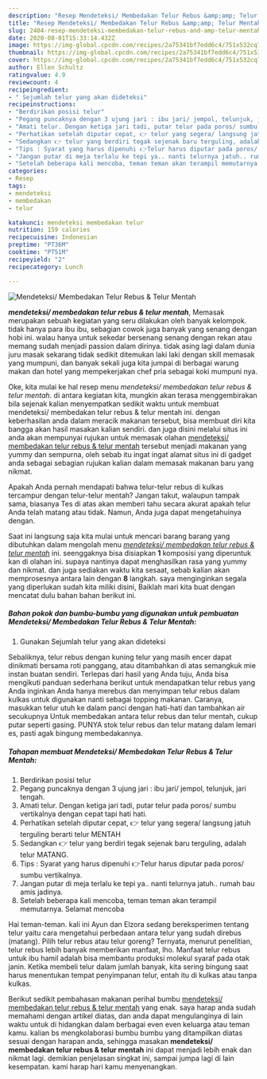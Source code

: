 ```yaml
---
description: "Resep Mendeteksi/ Membedakan Telur Rebus &amp;amp; Telur Mentah, Menggugah Selera"
title: "Resep Mendeteksi/ Membedakan Telur Rebus &amp;amp; Telur Mentah, Menggugah Selera"
slug: 2404-resep-mendeteksi-membedakan-telur-rebus-and-amp-telur-mentah-menggugah-selera
date: 2020-08-01T15:33:14.432Z
image: https://img-global.cpcdn.com/recipes/2a75341bf7edd6c4/751x532cq70/mendeteksi-membedakan-telur-rebus-telur-mentah-foto-resep-utama.jpg
thumbnail: https://img-global.cpcdn.com/recipes/2a75341bf7edd6c4/751x532cq70/mendeteksi-membedakan-telur-rebus-telur-mentah-foto-resep-utama.jpg
cover: https://img-global.cpcdn.com/recipes/2a75341bf7edd6c4/751x532cq70/mendeteksi-membedakan-telur-rebus-telur-mentah-foto-resep-utama.jpg
author: Ellen Schultz
ratingvalue: 4.9
reviewcount: 4
recipeingredient:
- " Sejumlah telur yang akan dideteksi"
recipeinstructions:
- "Berdirikan posisi telur"
- "Pegang puncaknya dengan 3 ujung jari : ibu jari/ jempol, telunjuk, jari tengah."
- "Amati telur. Dengan ketiga jari tadi, putar telur pada poros/ sumbu vertikalnya dengan cepat tapi hati hati."
- "Perhatikan setelah diputar cepat, 👉 telur yang segera/ langsung jatuh terguling berarti telur MENTAH"
- "Sedangkan 👉 telur yang berdiri tegak sejenak baru terguling, adalah telur MATANG."
- "Tips : Syarat yang harus dipenuhi 👉Telur harus diputar pada poros/ sumbu vertikalnya."
- "Jangan putar di meja terlalu ke tepi ya.. nanti telurnya jatuh.. rumah bau amis jadinya."
- "Setelah beberapa kali mencoba, teman teman akan terampil memutarnya. Selamat mencoba"
categories:
- Resep
tags:
- mendeteksi
- membedakan
- telur

katakunci: mendeteksi membedakan telur 
nutrition: 159 calories
recipecuisine: Indonesian
preptime: "PT36M"
cooktime: "PT51M"
recipeyield: "2"
recipecategory: Lunch

---
```



![Mendeteksi/ Membedakan Telur Rebus &amp; Telur Mentah](https://img-global.cpcdn.com/recipes/2a75341bf7edd6c4/751x532cq70/mendeteksi-membedakan-telur-rebus-telur-mentah-foto-resep-utama.jpg)

<b><i>mendeteksi/ membedakan telur rebus &amp; telur mentah</i></b>, Memasak merupakan sebuah kegiatan yang seru dilakukan oleh banyak kelompok. tidak hanya para ibu ibu, sebagian cowok juga banyak yang senang dengan hobi ini. walau hanya untuk sekedar bersenang senang dengan rekan atau memang sudah menjadi passion dalam dirinya. tidak asing lagi dalam dunia juru masak sekarang tidak sedikit ditemukan laki laki dengan skill memasak yang mumpuni, dan banyak sekali juga kita jumpai di berbagai warung makan dan hotel yang mempekerjakan chef pria sebagai koki mumpuni nya.

Oke, kita mulai ke hal resep menu <i>mendeteksi/ membedakan telur rebus &amp; telur mentah</i>. di antara kegiatan kita, mungkin akan terasa menggembirakan bila sejenak kalian menyempatkan sedikit waktu untuk membuat mendeteksi/ membedakan telur rebus &amp; telur mentah ini. dengan keberhasilan anda dalam meracik makanan tersebut, bisa membuat diri kita bangga akan hasil masakan kalian sendiri. dan juga disini melalui situs ini anda akan mempunyai rujukan untuk memasak olahan <u>mendeteksi/ membedakan telur rebus &amp; telur mentah</u> tersebut menjadi makanan yang yummy dan sempurna, oleh sebab itu ingat ingat alamat situs ini di gadget anda sebagai sebagian rujukan kalian dalam memasak makanan baru yang nikmat.

Apakah Anda pernah mendapati bahwa telur-telur rebus di kulkas tercampur dengan telur-telur mentah? Jangan takut, walaupun tampak sama, biasanya Tes di atas akan memberi tahu secara akurat apakah telur Anda telah matang atau tidak. Namun, Anda juga dapat mengetahuinya dengan.


Saat ini langsung saja kita mulai untuk mencari barang barang yang dibutuhkan dalam mengolah menu <u><i>mendeteksi/ membedakan telur rebus &amp; telur mentah</i></u> ini. seenggaknya bisa disiapkan <b>1</b> komposisi yang diperuntuk kan di olahan ini. supaya nantinya dapat menghasilkan rasa yang yummy dan nikmat. dan juga sediakan waktu kita sesaat, sebab kalian akan memprosesnya antara lain dengan <b>8</b> langkah. saya menginginkan segala yang diperlukan sudah kita miliki disini, Baiklah mari kita buat dengan mencatat dulu bahan bahan berikut ini.

<!--inarticleads1-->

##### Bahan pokok dan bumbu-bumbu yang digunakan untuk pembuatan Mendeteksi/ Membedakan Telur Rebus &amp; Telur Mentah:

1. Gunakan  Sejumlah telur yang akan dideteksi


Sebaliknya, telur rebus dengan kuning telur yang masih encer dapat dinikmati bersama roti panggang, atau ditambahkan di atas semangkuk mie instan buatan sendiri. Terlepas dari hasil yang Anda tuju, Anda bisa mengikuti panduan sederhana berikut untuk mendapatkan telur rebus yang Anda inginkan Anda hanya merebus dan menyimpan telur rebus dalam kulkas untuk digunakan nanti sebagai topping makanan. Caranya, masukkan telur utuh ke dalam panci dengan hati-hati dan tambahkan air secukupnya Untuk membedakan antara telur rebus dan telur mentah, cukup putar seperti gasing. PUNYA stok telur rebus dan telur matang dalam lemari es, pasti agak bingung membedakannya. 

<!--inarticleads2-->

##### Tahapan membuat Mendeteksi/ Membedakan Telur Rebus &amp; Telur Mentah:

1. Berdirikan posisi telur
1. Pegang puncaknya dengan 3 ujung jari : ibu jari/ jempol, telunjuk, jari tengah.
1. Amati telur. Dengan ketiga jari tadi, putar telur pada poros/ sumbu vertikalnya dengan cepat tapi hati hati.
1. Perhatikan setelah diputar cepat, 👉 telur yang segera/ langsung jatuh terguling berarti telur MENTAH
1. Sedangkan 👉 telur yang berdiri tegak sejenak baru terguling, adalah telur MATANG.
1. Tips : Syarat yang harus dipenuhi 👉Telur harus diputar pada poros/ sumbu vertikalnya.
1. Jangan putar di meja terlalu ke tepi ya.. nanti telurnya jatuh.. rumah bau amis jadinya.
1. Setelah beberapa kali mencoba, teman teman akan terampil memutarnya. Selamat mencoba


Hai teman-teman. kali ini Ayun dan Elzora sedang bereksperimen tentang telur yaitu cara mengetahui perbedaan antara telur yang sudah direbus (matang). Pilih telur rebus atau telur goreng? Ternyata, menurut penelitian, telur rebus lebih banyak memberikan manfaat, lho. Manfaat telur rebus untuk ibu hamil adalah bisa membantu produksi molekul syaraf pada otak janin. Ketika membeli telur dalam jumlah banyak, kita sering bingung saat harus menentukan tempat penyimpanan telur, entah itu di kulkas atau tanpa kulkas. 

Berikut sedikit pembahasan makanan perihal bumbu <u>mendeteksi/ membedakan telur rebus &amp; telur mentah</u> yang enak. saya harap anda sudah memahami dengan artikel diatas, dan anda dapat mengulanginya di lain waktu untuk di hidangkan dalam berbagai even even keluarga atau teman kamu. kalian bs mengkolaborasi bumbu bumbu yang ditampilkan diatas sesuai dengan harapan anda, sehingga masakan <b>mendeteksi/ membedakan telur rebus &amp; telur mentah</b> ini dapat menjadi lebih enak dan nikmat lagi. demikian penjelasan singkat ini, sampai jumpa lagi di lain kesempatan. kami harap hari kamu menyenangkan.
